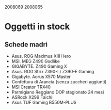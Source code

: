 2008069
2008065

# Oggetti in stock

## Schede madri

- Asus. ROG Maximus XIII Hero
- MSI. MEG Z490 Godlike
- GIGABYTE. Z490 Gaming X
- Asus. ROG Strix Z390-I / Z390-E Gaming
- Gigabyte. Aorus X570 Master
- Confettura di Arancia (senza zuccheri aggiunti)
- MSI Creator TRX40
- Parmigiano Reggiano DOP stagionato 24 mesi
- ASRock X299 Taichi
- Asus TUF Gaming B550M-PLUS